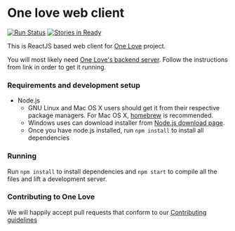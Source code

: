 One love web client
===================

[![Run Status](https://circleci.com/gh/one-love/frontend.png?style=shield&circle-token=3a03c8879767bbb85815eefc3bcfc6389fc010c4)](https://circleci.com/gh/one-love/frontend)
[![Stories in Ready](https://badge.waffle.io/one-love/frontend.png?label=ready&title=Ready)](https://waffle.io/one-love/frontend)

This is ReactJS based web client for [One Love](https://one-love.github.io) project.

You will most likely need [One Love's backend server](https://github.com/one-love/backend).
Follow the instructions from link in order to get it running.

### Requirements and development setup

- Node.js
    - GNU Linux and Mac OS X users should get it from their respective package managers.
    For Mac OS X, [homebrew](brew.sh) is recommended.
    - Windows uses can download installer from [Node.js download page](http://nodejs.org/download/).
    - Once you have node.js installed, run `npm install` to install all dependencies

### Running

Run `npm install` to install dependencies and `npm start` to compile all the
files and lift a development server.

### Contributing to One Love

We will happily accept pull requests that conform to our [Contributing guidelines](CONTRIBUTING.md)
